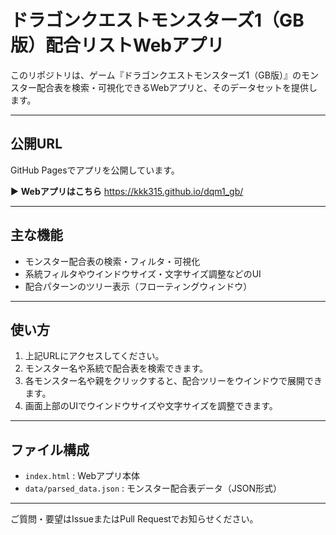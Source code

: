 
# ドラゴンクエストモンスターズ1（GB版）配合リストWebアプリ

このリポジトリは、ゲーム『ドラゴンクエストモンスターズ1（GB版）』のモンスター配合表を検索・可視化できるWebアプリと、そのデータセットを提供します。

---

## 公開URL

GitHub Pagesでアプリを公開しています。

▶️ **Webアプリはこちら**
https://kkk315.github.io/dqm1_gb/

---

## 主な機能

- モンスター配合表の検索・フィルタ・可視化
- 系統フィルタやウインドウサイズ・文字サイズ調整などのUI
- 配合パターンのツリー表示（フローティングウィンドウ）

---

## 使い方

1. 上記URLにアクセスしてください。
2. モンスター名や系統で配合表を検索できます。
3. 各モンスター名や親をクリックすると、配合ツリーをウインドウで展開できます。
4. 画面上部のUIでウインドウサイズや文字サイズを調整できます。

---

## ファイル構成

- `index.html` : Webアプリ本体
- `data/parsed_data.json` : モンスター配合表データ（JSON形式）

---

ご質問・要望はIssueまたはPull Requestでお知らせください。
